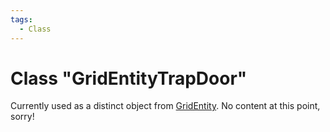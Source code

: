 ```yaml
---
tags:
  - Class
---
```

# Class "GridEntityTrapDoor"

Currently used as a distinct object from [GridEntity](GridEntity.md). No content at this point, sorry!